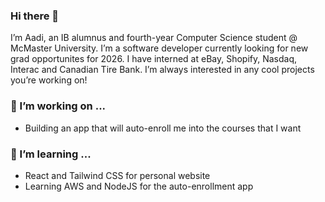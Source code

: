 ### Hi there 👋

I’m Aadi, an IB alumnus and fourth-year Computer Science student @ McMaster University. I’m a software developer currently looking for new grad opportunites for 2026. I have interned at eBay, Shopify, Nasdaq, Interac and Canadian Tire Bank. I’m always interested in any cool projects you’re working on!

### 🔭 I’m working on ...

- Building an app that will auto-enroll me into the courses that I want

### 🌱 I’m learning ...

- React and Tailwind CSS for personal website
- Learning AWS and NodeJS for the auto-enrollment app

